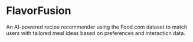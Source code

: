 # FlavorFusion
An AI-powered recipe recommender using the Food.com dataset to match users with tailored meal ideas based on preferences and interaction data.

